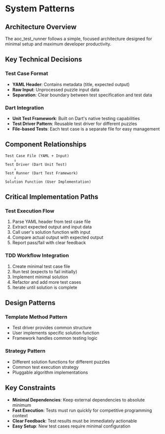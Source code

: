 # System Patterns

## Architecture Overview

The aoc_test_runner follows a simple, focused architecture designed for minimal setup and maximum developer productivity.

## Key Technical Decisions

### Test Case Format
- **YAML Header**: Contains metadata (title, expected output)
- **Raw Input**: Unprocessed puzzle input data
- **Separation**: Clear boundary between test specification and test data

### Dart Integration
- **Unit Test Framework**: Built on Dart's native testing capabilities
- **Test Driver Pattern**: Reusable test driver for different puzzles
- **File-based Tests**: Each test case is a separate file for easy management

## Component Relationships

```
Test Case File (YAML + Input)
    ↓
Test Driver (Dart Unit Test)
    ↓
Test Runner (Dart Test Framework)
    ↓
Solution Function (User Implementation)
```

## Critical Implementation Paths

### Test Execution Flow
1. Parse YAML header from test case file
2. Extract expected output and input data
3. Call user's solution function with input
4. Compare actual output with expected output
5. Report pass/fail with clear feedback

### TDD Workflow Integration
1. Create minimal test case file
2. Run test (expects to fail initially)
3. Implement minimal solution
4. Refactor and add more test cases
5. Iterate until solution is complete

## Design Patterns

### Template Method Pattern
- Test driver provides common structure
- User implements specific solution function
- Framework handles common testing logic

### Strategy Pattern
- Different solution functions for different puzzles
- Common test execution strategy
- Pluggable algorithm implementations

## Key Constraints

- **Minimal Dependencies**: Keep external dependencies to absolute minimum
- **Fast Execution**: Tests must run quickly for competitive programming context
- **Clear Feedback**: Test results must be immediately actionable
- **Easy Setup**: New test cases require minimal configuration
